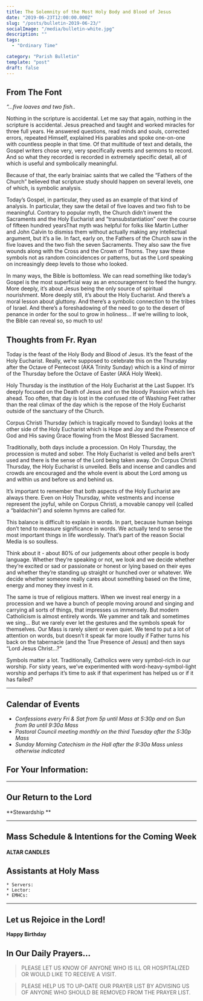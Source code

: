 ```yaml
---
title: The Solemnity of the Most Holy Body and Blood of Jesus
date: "2019-06-23T12:00:00.000Z"
slug: "/posts/bulletin-2019-06-23/"
socialImage: "/media/bulletin-white.jpg"
description: ""
tags:
  - "Ordinary Time"

category: "Parish Bulletin"
template: "post"
draft: false
---
```


## From The Font

_“...five loaves and two fish.._

Nothing in the scripture is accidental. Let me say that again, nothing in the scripture is accidental. Jesus preached and taught and worked miracles for three full years. He answered questions, read minds and souls, corrected errors, repeated Himself, explained His parables and spoke one-on-one with countless people in that time. Of that multitude of text and details, the Gospel writers chose very, very specifically events and sermons to record. And so what they recorded is recorded in extremely specific detail, all of which is useful and symbolically meaningful.

Because of that, the early brainiac saints that we called the “Fathers of the Church” believed that scripture study should happen on several levels, one of which, is symbolic analysis.

Today’s Gospel, in particular, they used as an example of that kind of analysis. In particular, they saw the detail of five loaves and two fish to be meaningful.
Contrary to popular myth, the Church didn’t invent the Sacraments and the Holy Eucharist and “transubstantiation” over the course of fifteen hundred yearsThat myth was helpful for folks like Martin Luther and John Calvin to dismiss them without actually making any intellectual argument, but it’s a lie.
In fact, early on, the Fathers of the Church saw in the five loaves and the two fish the seven Sacraments. They also saw the five wounds along with the Cross and the Crown of Thorns. They saw these symbols not as random coincidences or patterns, but as the Lord speaking on increasingly deep levels to those who looked.

In many ways, the Bible is bottomless. We can read something like today’s Gospel is the most superficial way as an encouragement to feed the hungry. More deeply, it’s about Jesus being the only source of spiritual nourishment. More deeply still, it’s about the Holy Eucharist. And there’s a moral lesson about gluttony. And there’s a symbolic connection to the tribes of Israel. And there’s a foreshadowing of the need to go to the desert of penance in order for the soul to grow in holiness… If we’re willing to look, the Bible can reveal so, so much to us!

## Thoughts from Fr. Ryan

Today is the feast of the Holy Body and Blood of Jesus. It’s the feast of the Holy Eucharist. Really, we’re supposed to celebrate this on the Thursday after the Octave of Pentecost (AKA Trinity Sunday) which is a kind of mirror of the Thursday before the Octave of Easter (AKA Holy Week).

Holy Thursday is the institution of the Holy Eucharist at the Last Supper. It’s deeply focused on the Death of Jesus and on the bloody Passion which lies ahead. Too often, that day is lost in the confused rite of Washing Feet rather than the real climax of the day which is the repose of the Holy Eucharist outside of the sanctuary of the Church.

Corpus Christi Thursday (which is tragically moved to Sunday) looks at the other side of the Holy Eucharist which is Hope and Joy and the Presence of God and His saving Grace flowing from the Most Blessed Sacrament.

Traditionally, both days include a procession. On Holy Thursday, the procession is muted and sober. The Holy Eucharist is veiled and bells aren’t used and there is the sense of the Lord being taken away. On Corpus Christi Thursday, the Holy Eucharist is unveiled. Bells and incense and candles and crowds are encouraged and the whole event is about the Lord among us and within us and before us and behind us.

It’s important to remember that both aspects of the Holy Eucharist are always there. Even on Holy Thursday, white vestments and incense represent the joyful, while on Corpus Christi, a movable canopy veil (called a “baldachin”) and solemn hymns are called for.

This balance is difficult to explain in words. In part, because human beings don’t tend to measure significance in words. We actually tend to sense the most important things in life wordlessly. That’s part of the reason Social Media is so soulless.

Think about it - about 80% of our judgements about other people is body language. Whether they’re speaking or not, we look and we decide whether they’re excited or sad or passionate or honest or lying based on their eyes and whether they’re standing up straight or hunched over or whatever. We decide whether someone really cares about something based on the time, energy and money they invest in it.

The same is true of religious matters. When we invest real energy in a procession and we have a bunch of people moving around and singing and carrying all sorts of things, that impresses us immensely. But modern Catholicism is almost entirely words. We yammer and talk and sometimes we sing… But we rarely ever let the gestures and the symbols speak for themselves. Our Mass is rarely silent or even quiet. We tend to put a lot of attention on words, but doesn’t it speak far more loudly if Father turns his back on the tabernacle (and the True Presence of Jesus) and then says “Lord Jesus Christ…?”

Symbols matter a lot. Traditionally, Catholics were very symbol-rich in our worship. For sixty years, we’ve experimented with word-heavy-symbol-light worship and perhaps it’s time to ask if that experiment has helped us or if it has failed?

---

## Calendar of Events

- _Confessions every Fri & Sat from 5p until Mass at 5:30p and on Sun from 9a until 9:30a Mass_
- _Pastoral Council meeting monthly on the third Tuesday after the 5:30p Mass_
- _Sunday Morning Catechism in the Hall after the 9:30a Mass unless otherwise indicated_

## For Your Information:

---

## Our Return to the Lord

**Stewardship **

---

## Mass Schedule & Intentions for the Coming Week

#### ALTAR CANDLES

## Assistants at Holy Mass

    * Servers:
    * Lector:
    * EMHCs:

---

## Let us Rejoice in the Lord!

**Happy Birthday**

## In Our Daily Prayers…

> PLEASE LET US KNOW OF ANYONE WHO IS ILL OR HOSPITALIZED OR WOULD LIKE TO RECEIVE A VISIT.

> PLEASE HELP US TO UP-DATE OUR PRAYER LIST BY ADVISING US OF ANYONE WHO SHOULD BE REMOVED FROM THE PRAYER LIST.
